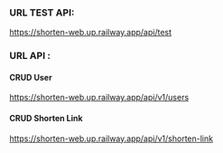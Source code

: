 
### URL TEST API: 
https://shorten-web.up.railway.app/api/test

### URL API :
#### CRUD User
https://shorten-web.up.railway.app/api/v1/users

#### CRUD Shorten Link
https://shorten-web.up.railway.app/api/v1/shorten-link